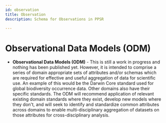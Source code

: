 ```yaml
---
id: observation
title: Observation
description: Schema for Observations in PPSR

---
```

  
# Observational Data Models (ODM)
  - **Observational Data Models (ODM)** - This is still a work in progress and nothing has been published yet. However, it is intended to comprise a series of domain appropriate sets of attributes and/or schemas which are required for effective and useful aggregation of data for scientific use. An example of this would be the Darwin Core standard used for global biodiversity occurrence data. Other domains also have their specific standards. The ODM will recommend application of relevant existing domain standards where they exist, develop new models where they don't, and will seek to identify and standardize common attributes across domains to enable multi-disciplinary aggregation of datasets on those attributes for cross-disciplinary analysis.